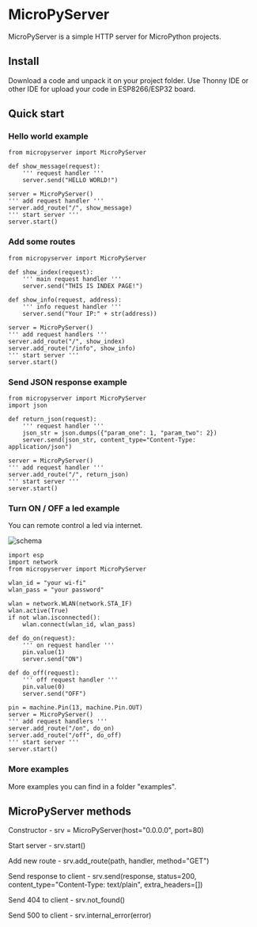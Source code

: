 # MicroPyServer

MicroPyServer is a simple HTTP server for MicroPython projects.

## Install

Download a code and unpack it on your project folder.
Use Thonny IDE or other IDE for upload your code in ESP8266/ESP32 board.

## Quick start

### Hello world example

```
from micropyserver import MicroPyServer

def show_message(request):
    ''' request handler '''
    server.send("HELLO WORLD!")

server = MicroPyServer()
''' add request handler '''
server.add_route("/", show_message)
''' start server '''
server.start()
```

### Add some routes
```
from micropyserver import MicroPyServer

def show_index(request):
    ''' main request handler '''
    server.send("THIS IS INDEX PAGE!")
    
def show_info(request, address):
    ''' info request handler '''
    server.send("Your IP:" + str(address))

server = MicroPyServer()
''' add request handlers '''
server.add_route("/", show_index)
server.add_route("/info", show_info)
''' start server '''
server.start()
```


### Send JSON response example

```
from micropyserver import MicroPyServer
import json

def return_json(request):
    ''' request handler '''
    json_str = json.dumps({"param_one": 1, "param_two": 2})
    server.send(json_str, content_type="Content-Type: application/json")

server = MicroPyServer()
''' add request handler '''
server.add_route("/", return_json)
''' start server '''
server.start()
```

### Turn ON / OFF a led example

You can remote control a led via internet.

![schema](https://habrastorage.org/webt/jb/xu/aj/jbxuaj0nr8fnqllbq27p_vfx3bw.png)

```
import esp
import network
from micropyserver import MicroPyServer

wlan_id = "your wi-fi"
wlan_pass = "your password"

wlan = network.WLAN(network.STA_IF)
wlan.active(True)
if not wlan.isconnected():
    wlan.connect(wlan_id, wlan_pass)
    
def do_on(request):
    ''' on request handler '''
    pin.value(1)
    server.send("ON")

def do_off(request):
    ''' off request handler '''
    pin.value(0)
    server.send("OFF")

pin = machine.Pin(13, machine.Pin.OUT)
server = MicroPyServer()
''' add request handlers '''
server.add_route("/on", do_on)
server.add_route("/off", do_off)
''' start server '''
server.start()    
```    
    

### More examples

More examples you can find in a folder "examples".

## MicroPyServer methods

Constructor - srv = MicroPyServer(host="0.0.0.0", port=80)

Start server - srv.start() 

Add new route - srv.add_route(path, handler, method="GET")

Send response to client - srv.send(response, status=200, content_type="Content-Type: text/plain", extra_headers=[])

Send 404 to client - srv.not_found()

Send 500 to client - srv.internal_error(error)



